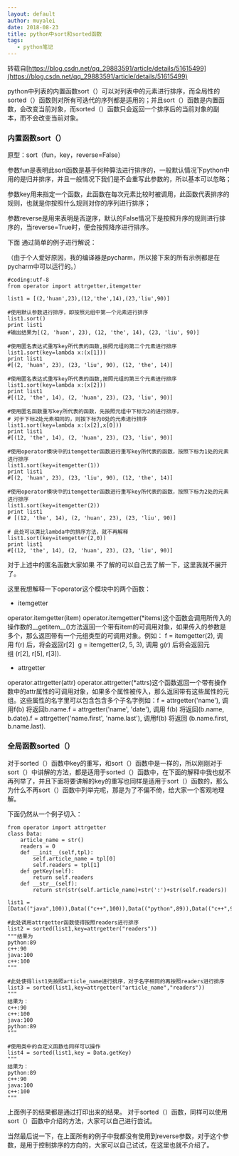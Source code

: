 ```yaml
---
layout: default
author: muyalei
date: 2018-08-23
title: python中sort和sorted函数
tags:
   - python笔记
---
```


转载自[https://blog.csdn.net/qq_29883591/article/details/51615499](https://blog.csdn.net/qq_29883591/article/details/51615499) 

python中列表的内置函数sort（）可以对列表中的元素进行排序，而全局性的sorted（）函数则对所有可迭代的序列都是适用的；并且sort（）函数是内置函数，会改变当前对象，而sorted（）函数只会返回一个排序后的当前对象的副本，而不会改变当前对象。

### 内置函数sort（）

原型：sort（fun，key，reverse=False）

参数fun是表明此sort函数是基于何种算法进行排序的，一般默认情况下python中用的是归并排序，并且一般情况下我们是不会重写此参数的，所以基本可以忽略；

参数key用来指定一个函数，此函数在每次元素比较时被调用，此函数代表排序的规则，也就是你按照什么规则对你的序列进行排序；

参数reverse是用来表明是否逆序，默认的False情况下是按照升序的规则进行排序的，当reverse=True时，便会按照降序进行排序。

下面 通过简单的例子进行解说：

（由于个人爱好原因，我的编译器是pycharm，所以接下来的所有示例都是在pycharm中可以运行的。）
```
#coding:utf-8
from operator import attrgetter,itemgetter
 
list1 = [(2,'huan',23),(12,'the',14),(23,'liu',90)]
 
#使用默认参数进行排序，即按照元组中第一个元素进行排序
list1.sort()
print list1
#输出结果为[(2, 'huan', 23), (12, 'the', 14), (23, 'liu', 90)]
 
#使用匿名表达式重写key所代表的函数,按照元组的第二个元素进行排序
list1.sort(key=lambda x:(x[1]))
print list1
#[(2, 'huan', 23), (23, 'liu', 90), (12, 'the', 14)]
 
#使用匿名表达式重写key所代表的函数,按照元组的第三个元素进行排序
list1.sort(key=lambda x:(x[2]))
print list1
#[(12, 'the', 14), (2, 'huan', 23), (23, 'liu', 90)]
 
#使用匿名函数重写key所代表的函数，先按照元组中下标为2的进行排序，
# 对于下标2处元素相同的，则按下标为0处的元素进行排序
list1.sort(key=lambda x:(x[2],x[0]))
print list1
#[(12, 'the', 14), (2, 'huan', 23), (23, 'liu', 90)]
 
#使用operator模块中的itemgetter函数进行重写key所代表的函数，按照下标为1处的元素进行排序
list1.sort(key=itemgetter(1))
print list1
#[(2, 'huan', 23), (23, 'liu', 90), (12, 'the', 14)]
 
#使用operator模块中的itemgetter函数进行重写key所代表的函数，按照下标为2处的元素进行排序
list1.sort(key=itemgetter(2))
print list1
# [(12, 'the', 14), (2, 'huan', 23), (23, 'liu', 90)]
 
# 此处可以类比lambda中的排序方法，就不再解释
list1.sort(key=itemgetter(2,0))
print list1
#[(12, 'the', 14), (2, 'huan', 23), (23, 'liu', 90)]
```

对于上述中的匿名函数大家如果 不了解的可以自己去了解一下，这里我就不展开了。

这里我想解释一下operator这个模块中的两个函数：

- itemgetter

operator.itemgetter(item) operator.itemgetter(*items)这个函数会调用所传入的操作数的__getitem__()方法返回一个带有item的可调用对象，如果传入的参数是多个，那么返回带有一个元组类型的可调用对象。例如： f = itemgetter(2), 调用 f(r) 后，将会返回r[2]  g = itemgetter(2, 5, 3), 调用 g(r) 后将会返回元组 (r[2], r[5], r[3]). 
- attrgetter

operator.attrgetter(attr) operator.attrgetter(*attrs)这个函数返回一个带有操作数中的attr属性的可调用对象，如果多个属性被传入，那么返回带有这些属性的元组。这些属性的名字里可以包含包含多个子名字例如：f = attrgetter('name'), 调用f(b) 将返回b.name.f = attrgetter('name', 'date'), 调用 f(b) 将返回(b.name, b.date).f = attrgetter('name.first', 'name.last'), 调用f(b) 将返回 (b.name.first, b.name.last). 


### 全局函数sorted（）

对于sorted（）函数中key的重写，和sort（）函数中是一样的，所以刚刚对于sort（）中讲解的方法，都是适用于sorted（）函数中，在下面的解释中我也就不再列举了，并且下面将要讲解的key的重写也同样是适用于sort（）函数的，那么为什么不再sort（）函数中列举完呢，那是为了不偏不倚，给大家一个客观地理解。

下面仍然从一个例子切入：
```
from operator import attrgetter
class Data:
    article_name = str()
    readers = 0
    def __init__(self,tpl):
        self.article_name = tpl[0]
        self.readers = tpl[1]
    def getKey(self):
        return self.readers
    def __str__(self):
        return str(str(self.article_name)+str(':')+str(self.readers))
 
list1 = [Data(("java",100)),Data(("c++",100)),Data(("python",89)),Data(("c++",90))]
 
#此处调用attrgetter函数使得按照readers进行排序
list2 = sorted(list1,key=attrgetter("readers"))
"""结果为
python:89
c++:90
java:100
c++:100
"""
 
#此处使得list1先按照article_name进行排序，对于名字相同的再按照readers进行排序
list3 = sorted(list1,key=attrgetter("article_name","readers"))
"""
结果为：
c++:90
c++:100
java:100
python:89
"""
 
#使用类中的自定义函数也同样可以操作
list4 = sorted(list1,key = Data.getKey)
"""
结果为：
python:89
c++:90
java:100
c++:100
"""
```

上面例子的结果都是通过打印出来的结果。
对于sorted（）函数，同样可以使用sort（）函数中介绍的方法，大家可以自己进行尝试。

当然最后说一下，在上面所有的例子中我都没有使用到reverse参数，对于这个参数，是用于控制排序的方向的，大家可以自己试试，在这里也就不介绍了。
